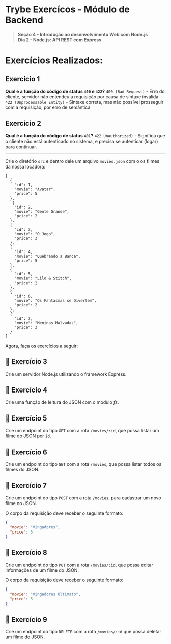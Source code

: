 # Trybe Exercícos - Módulo de Backend

> **Seção 4 - Introdução ao desenvolvimento Web com Node.js**  
>  **Dia 2 - Node.js: API REST com Express**

# Exercícios Realizados:

## Exercício 1

**Qual é a função do código de status `400` e `422`?**
`400 (Bad Request)` - Erro do cliente, servidor não entendeu a requisição por causa de sintaxe inválida
`422 (Unprocessable Entity)` - Sintaxe correta, mas não possível prosseguir com a requisição, por erro de semântica

## Exercício 2

**Qual é a função do código de status `401`?**
`422 Unauthorized)` - Significa que o cliente não está autenticado no sistema, e precisa se autenticar (logar) para continuar.

---

Crie o diretório `src` e dentro dele um arquivo `movies.json` com o os filmes da nossa locadora:

    [
      {
        "id": 1,
        "movie": "Avatar",
        "price": 5
      },
       {
        "id": 2,
        "movie": "Gente Grande",
        "price": 2
      },
      {
        "id": 3,
        "movie": "O Jogo",
        "price": 3
      },
      {
        "id": 4,
        "movie": "Quebrando a Banca",
        "price": 5
      },
      {
        "id": 5,
        "movie": "Lilo & Stitch",
        "price": 2
      },
      {
        "id": 6,
        "movie": "Os Fantasmas se Divertem",
        "price": 2
      },
      {
        "id": 7,
        "movie": "Meninas Malvadas",
        "price": 3
      }
    ]

Agora, faça os exercícios a seguir:

## 🚀 Exercício 3

Crie um servidor Node.js utilizando o framework Express.

## 🚀 Exercício 4

Crie uma função de leitura do JSON com o modulo _fs_.

## 🚀 Exercício 5

Crie um endpoint do tipo `GET` com a rota `/movies/:id`, que possa listar um filme do JSON por `id`.

## 🚀 Exercício 6

Crie um endpoint do tipo `GET` com a rota `/movies`, que possa listar todos os filmes do JSON.

## 🚀 Exercício 7

Crie um endpoint do tipo `POST` com a rota `/movies`, para cadastrar um novo filme no JSON.

O corpo da requisição deve receber o seguinte formato:

```json
{
  "movie": "Vingadores",
  "price": 5
}
```

## 🚀 Exercício 8

Crie um endpoint do tipo `PUT` com a rota `/movies/:id`, que possa editar informações de um filme do JSON.

O corpo da requisição deve receber o seguinte formato:

```json
{
  "movie": "Vingadores Ultimato",
  "price": 5
}
```

## 🚀 Exercício 9

Crie um endpoint do tipo `DELETE` com a rota `/movies/:id` que possa deletar um filme do JSON.
